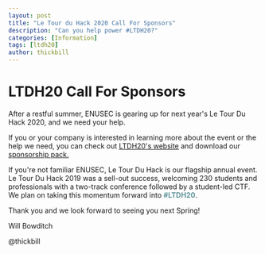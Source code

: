 ```yaml
---
layout: post
title: "Le Tour du Hack 2020 Call For Sponsors"
description: "Can you help power #LTDH20?"
categories: [Information]
tags: [ltdh20]
author: thickbill
---
```

# LTDH20 Call For Sponsors

After a restful summer, ENUSEC is gearing up for next year's Le Tour Du Hack 2020, and we need your help.

If you or your company is interested in learning more about the event or the help we need, you can check out [LTDH20's website](https://enusec.org/LTDH20/) and download our [sponsorship pack.](https://enusec.org/LTDH20/CFS.pdf)

If you're not familiar ENUSEC, Le Tour Du Hack is our flagship annual event. Le Tour Du Hack 2019 was a sell-out success, welcoming 230 students and professionals with a two-track conference followed by a student-led CTF. We plan on taking this momentum forward into <b style="color:#61949a;">#LTDH20</b>.

Thank you and we look forward to seeing you next Spring!

Will Bowditch

@thickbill
